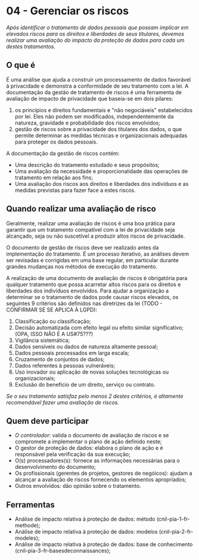 # 04 - Gerenciar os riscos

_Após identificar o tratamento de dados pessoais que possam implicar em elevados riscos para os direitos e liberdades de seus titulares, devemos realizar uma avaliação do impacto da proteção de dados para cada um destes tratamentos._

## O que é

É uma análise que ajuda a construir um processamento de dados favorável à privacidade e demonstra a conformidade de seu tratamento com a lei. A documentação da gestão de tratamento de riscos é uma ferramenta de avaliação de impacto de privacidade que baseia-se em dois pilares:

1. os princípios e direitos fundamentais e "não negociáveis" estabelecidos por lei. Eles não podem ser modificados, independentemente da natureza, gravidade e probabilidade dos riscos envolvidos;
1. gestão de riscos sobre a privacidade dos titulares dos dados, o que permite determinar as medidas técnicas e organizacionais adequadas para proteger os dados pessoais.

A documentação da gestão de riscos contém:

* Uma descrição do tratamento estudado e seus propósitos;
* Uma avaliação da necessidade e proporcionalidade das operações de tratamento em relação aos fins;
* Uma avaliação dos riscos aos direitos e liberdades dos indivíduos e as medidas previstas para fazer face a estes riscos.

## Quando realizar uma avaliação de risco

Geralmente, realizar uma avaliação de riscos é uma boa prática para garantir que um tratamento compatível com a lei de privacidade seja alcançado, seja ou não suscetível a produzir altos riscos de privacidade.

O documento de gestão de riscos deve ser realizado antes da implementação do tratamento. É um processo iterativo, as análises devem ser revisadas e corrigidas em uma base regular, em particular durante grandes mudanças nos métodos de execução do tratamento.

A realização de uma documento de avaliação de riscos é obrigatória para qualquer tratamento que possa acarretar altos riscos para os direitos e liberdades dos indivíduos envolvidos. Para ajudar a organização a determinar se o tratamento de dados pode causar riscos elevados, os seguintes 9 critérios são definidos nas diretrizes da lei (TODO - CONFIRMAR SE SE APLICA À LGPD):

1. Classificação ou classificação;
1. Decisão automatizada com efeito legal ou efeito similar significativo; (OPA, ISSO NÃO É A US#75???)
1. Vigilância sistemática;
1. Dados sensíveis ou dados de natureza altamente pessoal;
1. Dados pessoais processados ​​em larga escala;
1. Cruzamento de conjuntos de dados;
1. Dados referentes à pessoas vulneráveis;
1. Uso inovador ou aplicação de novas soluções tecnológicas ou organizacionais;
1. Exclusão do benefício de um direito, serviço ou contrato.

*Se o seu tratamento satisfaz pelo menos 2 destes critérios, é altamente recomendável fazer uma avaliação de riscos.*

## Quem deve participar

* *O controlador*: valida o documento de avaliação de riscos e se compromete a implementar o plano de ação definido neste;
* O gestor de proteção de dados: elabora o plano de ação e é responsável pela verificação da sua execução;
* O(s) processadores(s): fornece as informações necessárias para o desenvolvimento do documento;
* Os profissionais (gerentes de projetos, gestores de negóicos): ajudam a alcançar a avaliação de riscos fornecendo os elementos apropriados;
* Outros envolvidos: dão opinião sobre o tratamento.

## Ferramentas

* Análise de impacto relativa à proteção de dados: método (cnil-pia-1-fr-methode);
* Análise de impacto relativa à proteção de dados: modelos (cnil-pia-2-fr-modeles);
* Análise de impacto relativa à proteção de dados: base de conhecimento (cnil-pia-3-fr-basesdeconnaissances);
